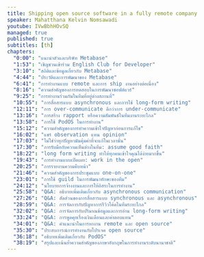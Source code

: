```yaml
---
title: Shipping open source software in a fully remote company
speaker: Mahatthana Kelvin Nomsawadi
youtube: IVwBbhHOvSQ
managed: true
published: true
subtitles: [th]
chapters:
  "0:00": "แนะนำตัวและบริษัท Metabase"
  "1:53": "เชิญชวนเข้าร่วม English Club for Developer"
  "3:10": "สถิติและข้อมูลเกี่ยวกับ Metabase"
  "4:44": "ประวัติและการพัฒนาของ Metabase"
  "6:41": "การทำงานแบบ remote และการ ship งานอย่างต่อเนื่อง"
  "8:16": "ความสำคัญของการทดสอบในการพัฒนาซอฟต์แวร์"
  "9:25": "การทำงานร่วมกันในทีมที่อยู่ต่างสถานที่"
  "10:55": "การสื่อสารแบบ asynchronous และการใช้ long-form writing"
  "12:11": "การ over-communicate ดีกว่าการ under-communicate"
  "13:16": "การสร้าง rapport หรือความสัมพันธ์ในทีมงานระยะไกล"
  "13:58": "การใช้ PodOS ในการทำงาน"
  "15:12": "ความสำคัญของการทำความเข้าใจปัญหาก่อนการแก้ไข"
  "16:02": "แชร์ observation แทน opinion"
  "17:03": "ไม่ใช่ว่าทุกปัญหามันคุ้มค่าที่จะแก้ในเวลานั้น"
  "17:30": "การรับมือกับความเห็นต่างในทีม: assume good faith"
  "18:22": "long form writing ทำให้ทุกคนเข้าใจคุณได้ง่ายมากขึ้น"
  "19:43": "การทำงานแบบเปิดเผย: work in the open"
  "20:25": "การรายงานความคืบหน้า"
  "21:46": "ความสำคัญของการประชุมแบบ one-on-one"
  "23:01": "การใช้ guild ในการพัฒนาทักษะของทีม"
  "24:12": "นโยบายการจ้างงานและการให้อิสระในการทำงาน"
  "25:58": "Q&A: อธิบายเพิ่มเติมเกี่ยวกับ asynchronous communication"
  "27:26": "Q&A: สัดส่วนของการสื่อสารแบบ synchronous และ asynchronous"
  "28:59": "Q&A: การจัดการกับปัญหาการรีวิวโค้ดในทีมระยะไกล"
  "32:02": "Q&A: การจัดการกับปริมาณข้อมูลและการอ่าน long-form writing"
  "33:24": "Q&A: การพูดคุยเรื่องเงินเดือนและค่าตอบแทน"
  "34:01": "Q&A: คำแนะนำในการหางาน remote และ open source"
  "35:30": "ประสบการณ์การทำงานกับโปรเจค open source"
  "36:18": "อธิบายเพิ่มเติมเกี่ยวกับ PodOS"
  "38:19": "สรุปและเน้นย้ำความสำคัญของภาษาอังกฤษในการทำงานระดับนานาชาติ"
---
```

